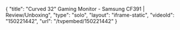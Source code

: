 {
    "title": "Curved 32\" Gaming Monitor - Samsung CF391 | Review\/Unboxing",
    "type": "solo",
    "layout": "iframe-static",
    "videoId": "150221442",
    "url": "\/tvpembed\/150221442"
}
